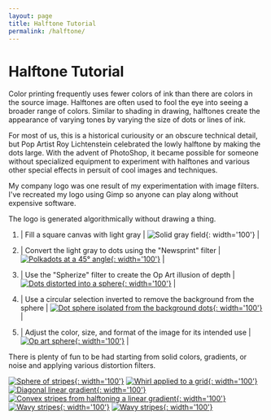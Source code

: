 ```yaml
---
layout: page
title: Halftone Tutorial
permalink: /halftone/
---
```


# Halftone Tutorial

Color printing frequently uses fewer colors of ink than there are
colors in the source image. Halftones are often used to fool the eye
into seeing a broader range of colors. Similar to shading in drawing,
halftones create the appearance of varying tones by varying the size
of dots or lines of ink.

For most of us, this is a historical curiousity or an obscure
technical detail, but Pop Artist Roy Lichtenstein celebrated the lowly
halftone by making the dots large. With the advent of PhotoShop, it
became possible for someone without specialized equipment to
experiment with halftones and various other special effects in persuit
of cool images and techniques.

My company logo was one result of my experimentation with image
filters. I've recreated my logo using Gimp so anyone can play along
without expensive software.

The logo is generated algorithmically without drawing a thing.
1. | Fill a square canvas with light gray | 
![Solid gray field](assets/gray-square.png){: width='100'} |

1. | Convert the light gray to dots using the "Newsprint" filter |
[![Polkadots at a 45° angle](assets/polkadots.png){: width='100'}](assets/polkadots.png) |

1. | Use the "Spherize" filter to create the Op Art illusion of depth |
[![Dots distorted into a sphere](assets/raw-spherize.png){: width='100'}](assets/raw-spherize.png) |

1. | Use a circular selection inverted to remove the background from the sphere | 
[![Dot sphere isolated from the background dots](assets/black-dot-sphere.png){: width='100'}](assets/black-dot-sphere.png) |

1. | Adjust the color, size, and format of the image for its intended use |
[![Op art sphere](assets/green-dot-sphere.png){: width='100'}](assets/green-dot-sphere.png) |

There is plenty of fun to be had starting from solid colors, gradients, or noise and applying various distortion filters.

[![Sphere of stripes](assets/stripe-sphere.png){: width='100'}](assets/stripe-sphere.png) [![Whirl applied to a grid](assets/whirl-and-pinch.png){: width='100'}](assets/whirl-and-pinch.png) [![Diagonal linear gradient](assets/diagonal-gradient.png){: width='100'}](assets/diagonal-gradient.png) [![Convex stripes from halftoning a linear gradient](assets/convex-stripes.png){: width='100'}](assets/convex-stripes.png) [![Wavy stripes](assets/convex-stripes-waves.png){: width='100'}](assets/convex-stripes-waves.png) [![Wavy stripes](assets/fractal-trace.png){: width='100'}](assets/fractal-trace.png)
